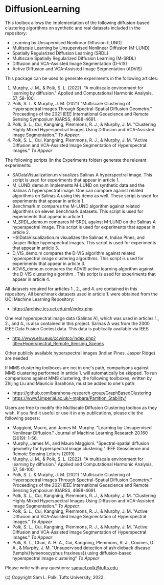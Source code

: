 # DiffusionLearning

This toolbox allows the implementation of the following diffusion-based clustering algorithms on synthetic and real datasets included in the repository:

- Learning by Unsupervised Nonlinear Diffusion (LUND)
- Multiscale Learning by Unsupervised Nonlinear Diffusion (M-LUND)
- Spatially Regularized Diffusion Learning (SRDL)
- Multiscale Spatially Regularized Diffusion Learning (M-SRDL)
- Diffusion and VCA-Assisted Image Segmentation (D-VIS)
- Active Diffusion and VCA-Assisted Image Segmentation (ADVIS)
    
This package can be used to generate experiments in the following articles:

1. Murphy, J. M., & Polk, S. L. (2022). "A multiscale environment for learning by diffusion." Applied and Computational Harmonic Analysis, 57, 58-100.
2. Polk, S. L. & Murphy, J. M. (2021) "Multiscale Clustering of Hyperspectral Images Through Spectral-Spatial Diffusion Geometry." Proceedings of the 2021 IEEE International Geoscience and Remote Sensing Symposium IGARSS, 4688-4691.
3. Polk, S. L., Cui, Kangning, Plemmons, R. J., & Murphy, J. M. "Clustering Highly Mixed Hyperspectral Images Using Diffusion and VCA-Assisted Image Segmentation." _To Appear_.
4. Polk, S. L., Cui, Kangning, Plemmons, R. J., & Murphy, J. M. "Active Diffusion and VCA-Assisted Image Segmentation of Hyperspectral Images." _To Appear_

The following scripts (in the Experiments folder) generate the relevant experiments:

- SADataVisualization.m visualizes Salinas A hyperspectral image. This script is used for experiments that appear in article 1.  
- M_LUND_demo.m implements M-LUND on synthetic data and the Salinas A hyperspectral image. One can compare against related algorithms on Salinas A using this demo as well. These script is used for experiments that appear in article 1.  
- Benchmark.m compares the M-LUND algorithm against related algorithms on eleven benchmark datasets. This script is used for experiments that appear in article 1.  
- M_SRDL_demo.m compares M-SRDL against M-LUND on the Salinas A hyperspectral image. This script is used for experiments that appear in article 2.  
- HSIDataVisualization.m visualizes the Salinas A, Indian Pines, and Jasper Ridge hyperspectral images. This script is used for experiments that appear in article 3.  
- D_VIS_demo.m compares the D-VIS algorithm against related hyperspectral image clustering algorithms. This script is used for experiments that appear in article 3.  
- ADVIS_demo.m compares the ADVIS active learning algorithm against the D-VIS clustering algorithm . This script is used for experiments that appear in article 4.

All datasets required for articles 1., 2., and 4. are contained in this repository. All benchmark datasets used in article 1. were obtained from the UCI Machine Learning Repository:

- https://archive.ics.uci.edu/ml/index.php

One real hyperspectral image data (Salinas A), which was used in articles 1., 2., and 4., is also contained in this project. Salinas A was from the 2000 IEEE Data Fusion Contest data. This data is publically available via IEEE:

- http://www.ehu.eus/ccwintco/index.php?title=Hyperspectral_Remote_Sensing_Scenes
    
Other publicly available hyperspectral images (Indian Pines, Jasper Ridge) are needed 

If MMS clustering toolboxes are not in one's path, comparisons against MMS clustering performed in article 1. will automatically be skipped. To run comparisons against MMS clustering, the following toolboxes, written by Zhijing Liu and Mauricio Barahona, must be added to one's path:

- https://github.com/barahona-research-group/GraphBasedClustering
- https://wwwf.imperial.ac.uk/~mpbara/Partition_Stability/

Users are free to modify the Multiscale Diffusion Clustering toolbox as they wish. If you find it useful or use it in any publications, please cite the following papers:

- Maggioni, Mauro, and James M. Murphy. "Learning by Unsupervised Nonlinear Diffusion." Journal of Machine Learning Research 20.160 (2019): 1-56.
- Murphy, James M., and Mauro Maggioni. "Spectral-spatial diffusion geometry for hyperspectral image clustering." IEEE Geoscience and Remote Sensing Letters (2019).
- Murphy, J. M., & Polk, S. L. (2022). "A multiscale environment for learning by diffusion." Applied and Computational Harmonic Analysis, 57, 58-100.
-  Polk, S. L. & Murphy, J. M. (2021) "Multiscale Clustering of Hyperspectral Images Through Spectral-Spatial Diffusion Geometry." Proceedings of the 2021 IEEE International Geoscience and Remote Sensing Symposium IGARSS, 4688-4691.
- Polk, S. L., Cui, Kangning, Plemmons, R. J., & Murphy, J. M. "Clustering Highly Mixed Hyperspectral Images Using Diffusion and VCA-Assisted Image Segmentation." _To Appear_.
- Polk, S. L., Cui, Kangning, Plemmons, R. J., & Murphy, J. M. "Active Diffusion and VCA-Assisted Image Segmentation of Hyperspectral Images." _To Appear_
- Polk, S. L., Cui, Kangning, Plemmons, R. J., & Murphy, J. M. "Active Diffusion and VCA-Assisted Image Segmentation of Hyperspectral Images." _To Appear_
- Polk, S. L., Chan, A. H. A., Cui, Kangning, Plemmons, R. J., Coomes, D. A., & Murphy, J. M. "Unsupervised detection of ash dieback disease (\emph{Hymenoscyphus fraxineus}) using diffusion-based hyperspectral image clustering" _To Appear_

Please write with any questions: samuel.polk@tufts.edu

(c) Copyright Sam L. Polk, Tufts University, 2022.
